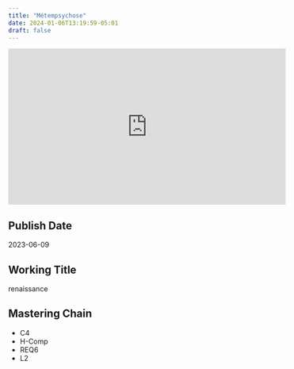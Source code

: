 ```yaml
---
title: "Métempsychose"
date: 2024-01-06T13:19:59-05:01
draft: false
---
```


<iframe width="560" height="315" src="https://www.youtube.com/embed/HOma1fsQ910?si=OvAfZUSZYRaoH8d7" title="YouTube video player" frameborder="0" allow="accelerometer; autoplay; clipboard-write; encrypted-media; gyroscope; picture-in-picture; web-share" allowfullscreen></iframe>

## Publish Date

2023-06-09

## Working Title

renaissance

## Mastering Chain

- C4
- H-Comp
- REQ6
- L2